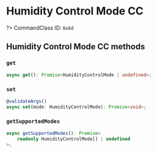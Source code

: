 # Humidity Control Mode CC

?> CommandClass ID: `0x6d`

## Humidity Control Mode CC methods

### `get`

```ts
async get(): Promise<HumidityControlMode | undefined>;
```

### `set`

```ts
@validateArgs()
async set(mode: HumidityControlMode): Promise<void>;
```

### `getSupportedModes`

```ts
async getSupportedModes(): Promise<
	readonly HumidityControlMode[] | undefined
>;
```
